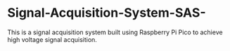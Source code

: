 # Signal-Acquisition-System-SAS-
This is a signal acquisition system built using Raspberry Pi Pico to achieve high voltage signal acquisition.
